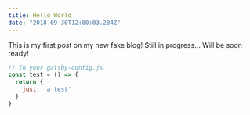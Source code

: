 ```yaml
---
title: Hello World
date: "2018-09-30T12:00:03.284Z"
---
```


This is my first post on my new fake blog!
Still in progress...
Will be soon ready!

```javascript
// In your gatsby-config.js
const test = () => {
  return {
    just: 'a test'
  }
}
```